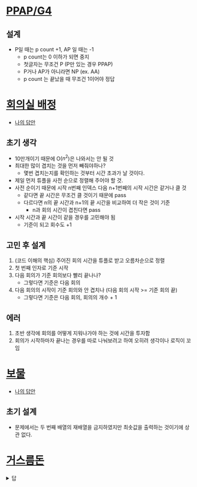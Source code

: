# [PPAP/G4](https://www.acmicpc.net/problem/16120)

## 설계
- P일 때는 p count +1, AP 일 때는 -1
    - p count는 0 이하가 되면 중지
    - 첫글자는 무조건 P (P만 있는 경우 PPAP)
    - P거나 AP가 아니라면 NP (ex. AA)
    - p count 는 끝났을 때 무조건 1이어야 정답


# [회의실 배정](https://www.acmicpc.net/problem/1931)

- [나의 답안](https://github.com/KimGyeongMin-KR/algoritm/blob/main/baekjoon/greedy/S1-1931.py)


## 초기 생각
- 10만개이기 때문에 O($n^2$)은 나와서는 안 될 것
- 최대한 많이 겹치는 것을 먼저 빼줘야하나?
    - 몇번 겹치는지를 확인하는 것부터 시간 초과가 날 것이다.
- 제일 먼저 튜플을 사전 순으로 정렬해 주어야 할 것.
- 사전 순이기 때문에 시작 n번째 인덱스 다음 n+1번째의 시작 시간은 같거나 클 것
    - 같다면 끝 시간은 무조건 클 것이기 때문에 pass
    - 다르다면 n의 끝 시간과 n+1의 끝 시간을 비교하여 더 작은 것이 기준
        - n과 회의 시간이 겹친다면 pass
- 시작 시간과 끝 시간이 같을 경우를 고민해야 됨
    - 기준이 되고 회수도 +1

## 고민 후 설계
1. (코드 이해의 핵심) 주어진 회의 시간을 튜플로 받고 오름차순으로 정렬
2. 첫 번째 인자로 기준 시작
3. 다음 회의가 기준 회의보다 빨리 끝나나?
    - 그렇다면 기준은 다음 회의
4. 다음 회의의 시작이 기준 회의와 안 겹치나 (다음 회의 시작 >= 기준 회의 끝)
    - 그렇다면 기준은 다음 회의, 회의의 개수 + 1

## 에러
1. 초반 생각에 회의를 어떻게 지워나가야 하는 것에 시간을 투자함
2. 회의가 시작하마자 끝나는 경우를 따로 나눠보려고 하여 오히려 생각이나 로직이 꼬임


# [보물](https://www.acmicpc.net/problem/1026)
- [나의 답안](https://github.com/KimGyeongMin-KR/algoritm/blob/main/baekjoon/greedy/S4-1026.py)

## 초기 설계
- 문제에서는 두 번째 배열의 재배열을 금지하였지만 최솟값을 출력하는 것이기에 상관 없다.


# [거스름돈](https://www.acmicpc.net/problem/5585)


<details>
<summary>답</summary>

```python
n = 1000 - int(input())
cnt = 0
for x in [500, 100, 50, 10, 5, 1]:
    cnt += n // x
    n = n % x
print(cnt)
```
</details>